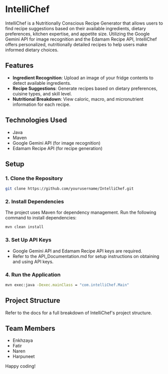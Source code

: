 # IntelliChef

IntelliChef is a Nutritionally Conscious Recipe Generator that allows users to find recipe suggestions based on their available ingredients, dietary preferences, kitchen expertise, and appetite size. Utilizing the Google Gemini API for image recognition and the Edamam Recipe API, IntelliChef offers personalized, nutritionally detailed recipes to help users make informed dietary choices.

## Features
- **Ingredient Recognition**: Upload an image of your fridge contents to detect available ingredients.
- **Recipe Suggestions**: Generate recipes based on dietary preferences, cuisine types, and skill level.
- **Nutritional Breakdown**: View caloric, macro, and micronutrient information for each recipe.

## Technologies Used
- Java
- Maven
- Google Gemini API (for image recognition)
- Edamam Recipe API (for recipe generation)

## Setup

### 1. Clone the Repository

```bash
git clone https://github.com/yourusername/IntelliChef.git
```

### 2. Install Dependencies
The project uses Maven for dependency management. Run the following command to install dependencies:

```bash
mvn clean install
```

### 3. Set Up API Keys
- Google Gemini API and Edamam Recipe API keys are required.
- Refer to the API_Documentation.md for setup instructions on obtaining and using API keys.

### 4. Run the Application
```bash
mvn exec:java -Dexec.mainClass = "com.intelliChef.Main"
```

## Project Structure
Refer to the docs for a full breakdown of IntelliChef's project structure.

## Team Members
- Enkhzaya
- Fatir
- Naren
- Harpuneet

Happy coding!
